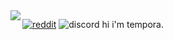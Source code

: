 <img align="left" src="https://avatars1.githubusercontent.com/u/51165533?s=400&u=9350c1d9ceca065175d05ddbe80a7aa3716e176a&v=4">

[![reddit](https://img.shields.io/badge/-/u/tempora__-313131?style=flat-square&labelColor=313131&logo=reddit&logoColor=white&color=313131)](https://reddit.com/u/tempora_)
![discord](https://img.shields.io/badge/-tempora%231167-313131?style=flat-square&labelColor=313131&logo=discord&logoColor=white&color=313131)
hi i'm tempora.
